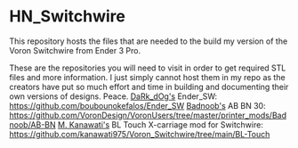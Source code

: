 # HN_Switchwire
This repository hosts the files that are needed to the build my version of the Voron Switchwire from Ender 3 Pro.

These are the repositories you will need to visit in order to get required STL files and more information. I just simply cannot host them in my repo as the creators have put so much effort and time in building and documenting their own versions of designs. Peace. 
[DaRk_dOg's](https://github.com/boubounokefalos) Ender_SW: https://github.com/boubounokefalos/Ender_SW 
[Badnoob's](https://github.com/VoronDesign/VoronUsers/tree/master/printer_mods/Badnoob) AB BN 30: https://github.com/VoronDesign/VoronUsers/tree/master/printer_mods/Badnoob/AB-BN 
[M. Kanawati's](https://github.com/kanawati975) BL Touch X-carriage mod for Switchwire: https://github.com/kanawati975/Voron_Switchwire/tree/main/BL-Touch 
